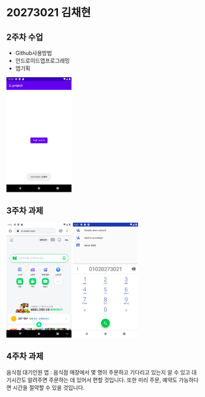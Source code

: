 # 20273021 김채현

## 2주차  수업
  - Github사용방법
  - 안드로이드앱프로그래밍
  - 앱기획

<img width="170" height="300" src="./png/2주차 과제 스크린샷.png"></img>

## 3주차 과제
<img width="170" height="300" src="./png/3주차 과제 스크린샷 네이버.png"></img>
<img width="170" height="300" src="./png/3주차 과제 스크린샷 전화번호.png"></img>

## 4주차 과제
음식점 대기인원 앱
: 음식점 매장에서 몇 명이 주문하고 기다리고 있는지 알 수 있고 대기시간도 알려주면 주문하는 데 있어서 편할 것입니다.
또한 미리 주문, 예약도 가능하다면 시간을 절약할 수 있을 것입니다.
